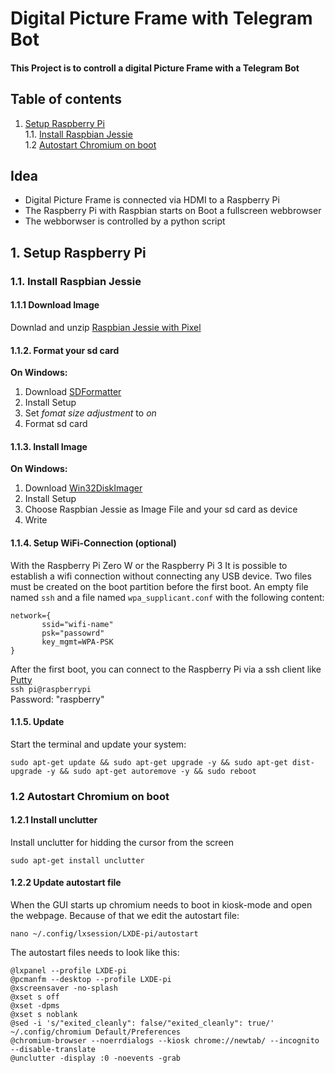 # Digital Picture Frame with Telegram Bot
#### This Project is to controll a digital Picture Frame with a Telegram Bot

## Table of contents
1. [Setup Raspberry Pi](#setup-raspberry-pi)  
 1.1. [Install Raspbian Jessie](#install-raspbian-jessie)  
 1.2 [Autostart Chromium on boot](#autostart-chromium-on-boot)

## Idea 
* Digital Picture Frame is connected via HDMI to a Raspberry Pi
* The Raspberry Pi with Raspbian starts on Boot a fullscreen webbrowser 
* The webborwser is controlled by a python script 


## 1. Setup Raspberry Pi

### 1.1. Install Raspbian Jessie ###

#### 1.1.1 Download Image 
Downlad and unzip [Raspbian Jessie with Pixel](https://www.raspberrypi.org/downloads/raspbian/)

#### 1.1.2. Format your sd card 
__On Windows:__
1. Download [SDFormatter](https://www.sdcard.org/downloads/formatter_4/)
2. Install Setup
3. Set _fomat size adjustment_ to _on_
4. Format sd card 

#### 1.1.3. Install Image 
__On Windows:__
1. Download [Win32DiskImager](https://sourceforge.net/projects/win32diskimager/)
2. Install Setup
3. Choose Raspbian Jessie as Image File and your sd card as device
4. Write

#### 1.1.4. Setup WiFi-Connection (optional) 
With the Raspberry Pi Zero W or the Raspberry Pi 3 It is possible to establish a wifi connection without connecting any USB device. Two files must be created on the boot partition before the first boot. An empty file named `ssh` and a file named `wpa_supplicant.conf` with the following content:
```
network={
       ssid="wifi-name"
       psk="passowrd"
       key_mgmt=WPA-PSK
}
```
After the first boot, you can connect to the Raspberry Pi via a ssh client like [Putty](http://www.putty.org/)  
`ssh pi@raspberrypi`  
Password: "raspberry"

#### 1.1.5. Update   
Start the terminal and update your system: 
```
sudo apt-get update && sudo apt-get upgrade -y && sudo apt-get dist-upgrade -y && sudo apt-get autoremove -y && sudo reboot
```

### 1.2 Autostart Chromium on boot

#### 1.2.1 Install unclutter 
Install unclutter for hidding the cursor from the screen 
```
sudo apt-get install unclutter
```

#### 1.2.2 Update autostart file
When the GUI starts up chromium needs to boot in kiosk-mode and open the webpage. Because of that we edit the autostart file: 
```
nano ~/.config/lxsession/LXDE-pi/autostart
```

The autostart files needs to look like this:
```
@lxpanel --profile LXDE-pi
@pcmanfm --desktop --profile LXDE-pi
@xscreensaver -no-splash
@xset s off
@xset -dpms
@xset s noblank
@sed -i 's/"exited_cleanly": false/"exited_cleanly": true/' ~/.config/chromium Default/Preferences
@chromium-browser --noerrdialogs --kiosk chrome://newtab/ --incognito --disable-translate
@unclutter -display :0 -noevents -grab
```